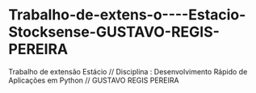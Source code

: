 # Trabalho-de-extens-o----Estacio-Stocksense-GUSTAVO-REGIS-PEREIRA
Trabalho de extensão Estácio // Disciplina : Desenvolvimento Rápido de Aplicações em Python // GUSTAVO REGIS PEREIRA 
